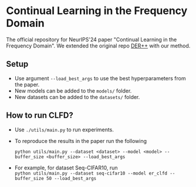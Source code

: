 # Continual Learning in the Frequency Domain

The official repository for NeurIPS'24 paper "Continual Learning in the Frequency Domain". We extended the original repo [DER++](https://papers.nips.cc/paper/2020/hash/b704ea2c39778f07c617f6b7ce480e9e-Abstract.html) with our method.
## Setup

+ Use argument `--load_best_args` to use the best hyperparameters from the paper.
+ New models can be added to the `models/` folder.
+ New datasets can be added to the `datasets/` folder.

## How to run CLFD?
- Use `./utils/main.py` to run experiments.
- To reproduce the results in the paper run the following  

    `python utils/main.py --dataset <dataset> --model <model> --buffer_size <buffer_size> --load_best_args`
- For example, for dataset Seq-CIFAR10, run \
    `python utils/main.py --dataset seq-cifar10 --model er_clfd --buffer_size 50 --load_best_args`
  